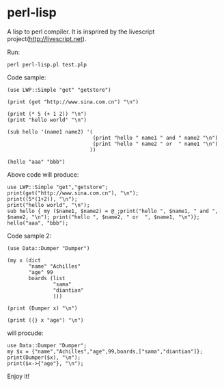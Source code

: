 perl-lisp
=========

A lisp to perl compiler. It is insprired by the livescript project(http://livescript.net). 

Run:

    perl perl-lisp.pl test.plp

Code sample:

    (use LWP::Simple "get" "getstore")
    
    (print (get "http://www.sina.com.cn") "\n")
    
    (print (* 5 (+ 1 2)) "\n")
    (print "hello world" "\n")
    
    (sub hello '(name1 name2) '(
                                (print "hello " name1 " and " name2 "\n")
                                (print "hello " name2 " or  " name1 "\n")                   
                               ))
    
    (hello "aaa" "bbb")


Above code will produce:

    use LWP::Simple "get","getstore";
    print(get("http://www.sina.com.cn"), "\n");
    print((5*(1+2)), "\n");
    print("hello world", "\n");
    sub hello { my ($name1, $name2) = @_;print("hello ", $name1, " and ", $name2, "\n"); print("hello ", $name2, " or  ", $name1, "\n")};
    hello("aaa", "bbb");

Code sample 2:

    (use Data::Dumper "Dumper")
    
    (my x (dict
           "name" "Achilles"
           "age" 99
           boards (list
                   "sama"
                   "diantian"
                   )))
    
    (print (Dumper x) "\n")
    
    (print ({} x "age") "\n")

will procude: 

    use Data::Dumper "Dumper";
    my $x = {"name","Achilles","age",99,boards,["sama","diantian"]};
    print(Dumper($x), "\n");
    print($x->{"age"}, "\n");

Enjoy it!
